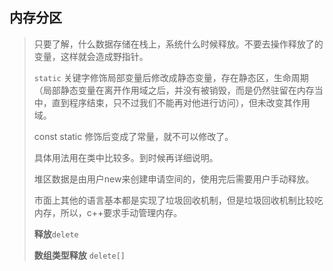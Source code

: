## 内存分区

> 只要了解，什么数据存储在栈上，系统什么时候释放。不要去操作释放了的变量，这样就会造成野指针。
>
> `static` 关键字修饰局部变量后修改成静态变量，存在静态区，生命周期（局部静态变量在离开作用域之后，并没有被销毁，而是仍然驻留在内存当中，直到程序结束，只不过我们不能再对他进行访问），但未改变其作用域。
>
> const  static 修饰后变成了常量，就不可以修改了。
>
> 具体用法用在类中比较多。到时候再详细说明。
>
> 堆区数据是由用户new来创建申请空间的，使用完后需要用户手动释放。
>
> 市面上其他的语言基本都是实现了垃圾回收机制，但是垃圾回收机制比较吃内存，所以，c++要求手动管理内存。
>
> **释放**`delete`
>
> **数组类型释放** `delete[]`

